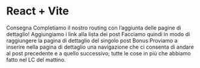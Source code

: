 # React + Vite

Consegna
Completiamo il nostro routing con l’aggiunta delle pagine di dettaglio!
Aggiungiamo i link alla lista dei post
Facciamo quindi in modo di raggiungere la pagina di dettaglio del singolo post
Bonus
Proviamo a inserire nella pagina di dettaglio una navigazione che ci consenta di andare al post precedente e a quello successivo;
tutte le cose in più che abbiamo fatto nel LC del mattino.